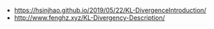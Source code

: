 - https://hsinjhao.github.io/2019/05/22/KL-DivergenceIntroduction/
- http://www.fenghz.xyz/KL-Divergency-Description/
